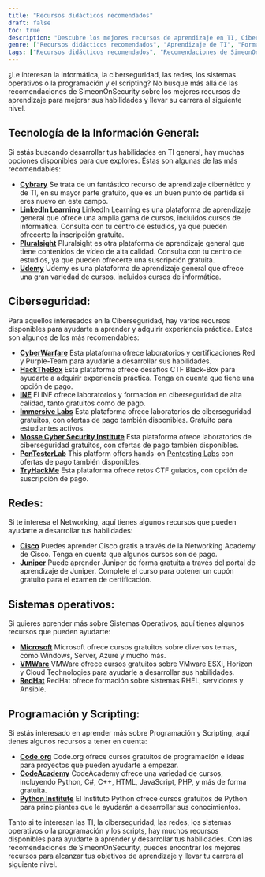 ```yaml
---
title: "Recursos didácticos recomendados"
draft: false
toc: true
description: "Descubre los mejores recursos de aprendizaje en TI, Ciberseguridad, Redes, Sistemas Operativos y Programación y Scripting con las Recomendaciones de SimeonOnSecurity. Desde plataformas en línea gratuitas como Cybrary, Code.org y CodeAcademy, hasta plataformas de pago como LinkedIn Learning, Pluralsight y TryHackMe, encontrará una amplia gama de opciones para alcanzar sus objetivos de aprendizaje. Mejora tus conocimientos en áreas como Cisco, Juniper, Windows, VMware y Red Hat con formación y certificaciones gratuitas. Lleve su carrera al siguiente nivel con los recursos de aprendizaje mejor valorados de SimeonOnSecurity."
genre: ["Recursos didácticos recomendados", "Aprendizaje de TI", "Formación en ciberseguridad", "Cursos de redes", "Formación en sistemas operativos", "Recursos de programación y scripting", "Aprendizaje en línea", "Laboratorios de ciberseguridad", "Certificación de redes", "Formación en sistemas operativos"]
tags: ["Recursos didácticos recomendados", "Recomendaciones de SimeonOnSecurity", "Aprendizaje de TI", "Formación en ciberseguridad", "Cursos de redes", "Formación en sistemas operativos", "Recursos de programación y scripting", "Biblioteca", "LinkedIn Formación", "Pluralsight", "Udemy", "Guerra cibernética", "HackTheBox", "INE", "Laboratorios inmersivos", "Instituto Mosse de Ciberseguridad", "PenTesterLab", "TryHackMe", "Cisco", "Juniper", "Microsoft", "VMWare", "RedHat", "Código.org", "CodeAcademy", "Instituto Python", "Aprendizaje en línea", "Laboratorios de ciberseguridad", "Certificación de redes", "Formación en sistemas operativos", "Programación Educación"]
---
```


¿Le interesan la informática, la ciberseguridad, las redes, los sistemas operativos o la programación y el scripting? No busque más allá de las recomendaciones de SimeonOnSecurity sobre los mejores recursos de aprendizaje para mejorar sus habilidades y llevar su carrera al siguiente nivel.

## Tecnología de la Información General:

Si estás buscando desarrollar tus habilidades en TI general, hay muchas opciones disponibles para que explores. Éstas son algunas de las más recomendables:

- [**Cybrary**](https://www.cybrary.it/) Se trata de un fantástico recurso de aprendizaje cibernético y de TI, en su mayor parte gratuito, que es un buen punto de partida si eres nuevo en este campo.
- [**LinkedIn Learning**](https://www.lynda.com/) LinkedIn Learning es una plataforma de aprendizaje general que ofrece una amplia gama de cursos, incluidos cursos de informática. Consulta con tu centro de estudios, ya que pueden ofrecerte la inscripción gratuita.
- [**Pluralsight**](https://www.pluralsight.com/) Pluralsight es otra plataforma de aprendizaje general que tiene contenidos de vídeo de alta calidad. Consulta con tu centro de estudios, ya que pueden ofrecerte una suscripción gratuita.
- [**Udemy**](https://www.udemy.com/) Udemy es una plataforma de aprendizaje general que ofrece una gran variedad de cursos, incluidos cursos de informática.

## Ciberseguridad:

Para aquellos interesados en la Ciberseguridad, hay varios recursos disponibles para ayudarte a aprender y adquirir experiencia práctica. Estos son algunos de los más recomendables:

- [**CyberWarfare**](https://cyberwarfare.live/) Esta plataforma ofrece laboratorios y certificaciones Red y Purple-Team para ayudarle a desarrollar sus habilidades.
- [**HackTheBox**](https://www.hackthebox.eu/) Esta plataforma ofrece desafíos CTF Black-Box para ayudarte a adquirir experiencia práctica. Tenga en cuenta que tiene una opción de pago.
- [**INE**](https://ine.com/) El INE ofrece laboratorios y formación en ciberseguridad de alta calidad, tanto gratuitos como de pago.
- [**Immersive Labs**](https://www.immersivelabs.com/) Esta plataforma ofrece laboratorios de ciberseguridad gratuitos, con ofertas de pago también disponibles. Gratuito para estudiantes activos.
- [**Mosse Cyber Security Institute**](https://platform.mosse-institute.com/#/) Esta plataforma ofrece laboratorios de ciberseguridad gratuitos, con ofertas de pago también disponibles.
- [**PenTesterLab**](https://pentesterlab.com/) This platform offers hands-on [Pentesting Labs](https://simeononsecurity.ch/tags/pentesterlab/) con ofertas de pago también disponibles.
- [**TryHackMe**](https://tryhackme.com/) Esta plataforma ofrece retos CTF guiados, con opción de suscripción de pago.

## Redes:

Si te interesa el Networking, aquí tienes algunos recursos que pueden ayudarte a desarrollar tus habilidades:

- [**Cisco**](https://www.cisco.com/c/m/en_sg/partners/cisco-networking-academy/index.html) Puedes aprender Cisco gratis a través de la Networking Academy de Cisco. Tenga en cuenta que algunos cursos son de pago.
- [**Juniper**](https://learningportal.juniper.net/juniper/default.aspx) Puede aprender Juniper de forma gratuita a través del portal de aprendizaje de Juniper. Complete el curso para obtener un cupón gratuito para el examen de certificación.

## Sistemas operativos:

Si quieres aprender más sobre Sistemas Operativos, aquí tienes algunos recursos que pueden ayudarte:

- [**Microsoft**](https://docs.microsoft.com/en-us/learn/) Microsoft ofrece cursos gratuitos sobre diversos temas, como Windows, Server, Azure y mucho más.
- [**VMWare**](https://www.vmware.com/education-services/learning-zone.html) VMWare ofrece cursos gratuitos sobre VMware ESXi, Horizon y Cloud Technologies para ayudarle a desarrollar sus habilidades.
- [**RedHat**](https://www.redhat.com/en/services/training-and-certification) RedHat ofrece formación sobre sistemas RHEL, servidores y Ansible.

## Programación y Scripting:

Si estás interesado en aprender más sobre Programación y Scripting, aquí tienes algunos recursos a tener en cuenta:

- [**Code.org**](https://studio.code.org/courses) Code.org ofrece cursos gratuitos de programación e ideas para proyectos que pueden ayudarte a empezar.
- [**CodeAcademy**](https://www.codecademy.com/) CodeAcademy ofrece una variedad de cursos, incluyendo Python, C#, C++, HTML, JavaScript, PHP, y más de forma gratuita.
- [**Python Institute**](https://pythoninstitute.org/free-python-courses/) El Instituto Python ofrece cursos gratuitos de Python para principiantes que le ayudarán a desarrollar sus conocimientos.

Tanto si te interesan las TI, la ciberseguridad, las redes, los sistemas operativos o la programación y los scripts, hay muchos recursos disponibles para ayudarte a aprender y desarrollar tus habilidades. Con las recomendaciones de SimeonOnSecurity, puedes encontrar los mejores recursos para alcanzar tus objetivos de aprendizaje y llevar tu carrera al siguiente nivel.
